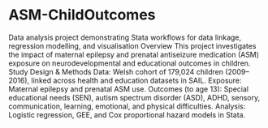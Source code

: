 # ASM-ChildOutcomes
Data analysis project demonstrating Stata workflows for data linkage, regression modelling, and visualisation
Overview 
This project investigates the impact of maternal epilepsy and prenatal antiseizure medication (ASM) exposure on neurodevelopmental and educational outcomes in children.
Study Design & Methods
Data: Welsh cohort of 179,024 children (2009–2016), linked across health and education datasets in SAIL.
Exposure: Maternal epilepsy and prenatal ASM use.
Outcomes (to age 13): Special educational needs (SEN), autism spectrum disorder (ASD), ADHD, sensory, communication, learning, emotional, and physical difficulties.
Analysis: Logistic regression, GEE, and Cox proportional hazard models in Stata.
